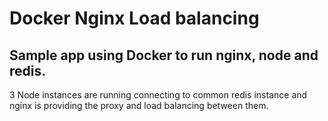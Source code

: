 # Docker Nginx Load balancing

## Sample app using Docker to run nginx, node and redis. 

3 Node instances are running connecting to common redis instance and nginx is providing the proxy and load balancing between them.
